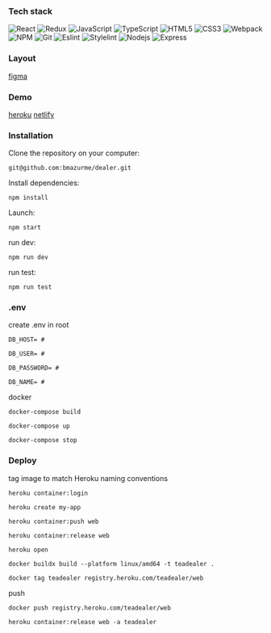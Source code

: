 ### Tech stack
![React](https://img.shields.io/badge/-React-black?style=flat-square&logo=react)
![Redux](https://img.shields.io/badge/-Redux-black?style=flat-square&logo=redux)
![JavaScript](https://img.shields.io/badge/-JavaScript-black?style=flat-square&logo=javascript)
![TypeScript](https://img.shields.io/badge/-TypeScript-black?style=flat-square&logo=typescript)
![HTML5](https://img.shields.io/badge/-HTML5-black?style=flat-square&logo=html5&logoColor=white)
![CSS3](https://img.shields.io/badge/-CSS3-black?style=flat-square&logo=css3)
![Webpack](https://img.shields.io/badge/-Webpack-black?style=flat-square&logo=webpack)
![NPM](https://img.shields.io/badge/-NPM-black?style=flat-square&logo=npm)
![Git](https://img.shields.io/badge/-Git-black?style=flat-square&logo=git)
![Eslint](https://img.shields.io/badge/-Eslint-black?style=flat-square&logo=eslint)
![Stylelint](https://img.shields.io/badge/-Stylelint-black?style=flat-square&logo=stylelint)
![Nodejs](https://img.shields.io/badge/-Nodejs-black?style=flat-square&logo=Node.js)
![Express](https://img.shields.io/badge/-Express-black?style=flat-square&logo=express)

### Layout
[figma](https://www.figma.com/file/vbRrCeW3YFaiJfEzw9u4Na?)

### Demo
[heroku](https://teadealer.herokuapp.com/)
[netlify](https://delicate-blancmange-5a0a6d.netlify.app/)

### Installation

Clone the repository on your computer:

`git@github.com:bmazurme/dealer.git`

Install dependencies:

`npm install`

Launch:

`npm start`

run dev:

`npm run dev`

run test:

`npm run test`

### .env
create .env in root

```
DB_HOST= #

DB_USER= #

DB_PASSWORD= #

DB_NAME= #
```

docker

`docker-compose build`

`docker-compose up`

`docker-compose stop`

### Deploy

tag image to match Heroku naming conventions

`heroku container:login`

`heroku create my-app`

`heroku container:push web`

`heroku container:release web`

`heroku open`


`docker buildx build --platform linux/amd64 -t teadealer .`

`docker tag teadealer registry.heroku.com/teadealer/web`

push

`docker push registry.heroku.com/teadealer/web`

`heroku container:release web -a teadealer`
